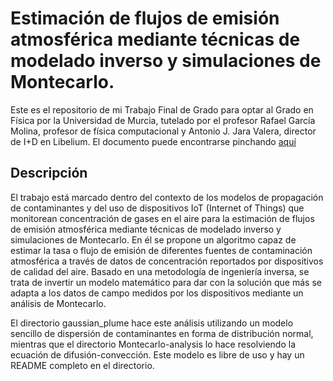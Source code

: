 # Estimación de flujos de emisión atmosférica mediante técnicas de modelado inverso y simulaciones de Montecarlo.

Este es el repositorio de mi Trabajo Final de Grado para optar al Grado en Física por la Universidad de Murcia, tutelado por el profesor Rafael García Molina, profesor de física computacional y Antonio J. Jara Valera, director de I+D en Libelium. 
El documento puede encontrarse pinchando [aquí](https://digitum.um.es/digitum/bitstream/10201/133766/1/TFG%20Alejandro%20Pujante%20P%C3%A9rez.pdf)


## Descripción

El trabajo está marcado dentro del contexto de los modelos de propagación de contaminantes y del uso de dispositivos IoT (Internet of Things) que monitorean concentración de gases en el aire para la estimación de flujos de emisión atmosférica mediante técnicas de modelado inverso y simulaciones de Montecarlo.
En él se propone un algoritmo capaz de estimar la tasa o flujo de emisión de diferentes fuentes de contaminación atmosférica a través de datos de concentración reportados por dispositivos de calidad del aire. Basado en una metodología de ingeniería inversa, se trata de invertir un modelo matemático para dar con la solución
que más se adapta a los datos de campo medidos por los dispositivos mediante un análisis de Montecarlo.

El directorio gaussian_plume hace este análisis utilizando un modelo sencillo de dispersión de contaminantes en forma de distribución normal, mientras que el directorio Montecarlo-analysis lo hace resolviendo la ecuación de difusión-convección. Este modelo es libre de uso y hay un README completo en el directorio.



